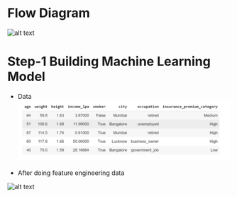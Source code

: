 # Flow Diagram

![alt text](flow_diagram.png)


# Step-1 Building Machine Learning Model

- Data 
![alt text](asstes\data.png)

- After doing feature engineering data

![alt text](fe_data.png)
